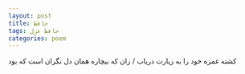 ```yaml
---
layout: post
title: حافظ
tags: حافظ غزل
categories: poem
---
```


کشته غمزه خود را به زیارت دریاب / زان که بیچاره همان دل نگران است که بود